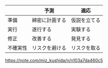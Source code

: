 |          | 予測           | 適応         |
| -------- | -------------- | ------------ |
| 準備     | 綿密に計画する | 仮説を立てる |
| 実行     | 遂行する       | 実験する     |
| 修正     | 改善する       | 発見する     |
| 不確実性 | リスクを避ける | リスクを取る |

https://note.com/miz_kushida/n/n103a7da460c5
